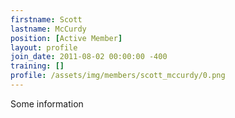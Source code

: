 ```yaml
---
firstname: Scott
lastname: McCurdy
position: [Active Member]
layout: profile
join_date: 2011-08-02 00:00:00 -400
training: []
profile: /assets/img/members/scott_mccurdy/0.png
---
```

Some information